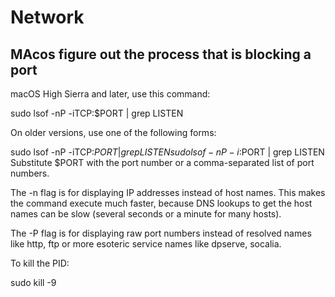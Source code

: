 # Network

## MAcos figure out the process that is blocking a port

macOS High Sierra and later, use this command:

sudo lsof -nP -iTCP:$PORT | grep LISTEN

On older versions, use one of the following forms:

sudo lsof -nP -iTCP:$PORT | grep LISTEN
sudo lsof -nP -i:$PORT | grep LISTEN
Substitute $PORT with the port number or a comma-separated list of port numbers.

The -n flag is for displaying IP addresses instead of host names. This makes the command execute much faster, because DNS lookups to get the host names can be slow (several seconds or a minute for many hosts).

The -P flag is for displaying raw port numbers instead of resolved names like http, ftp or more esoteric service names like dpserve, socalia.

To kill the PID:

sudo kill -9 <PID>
